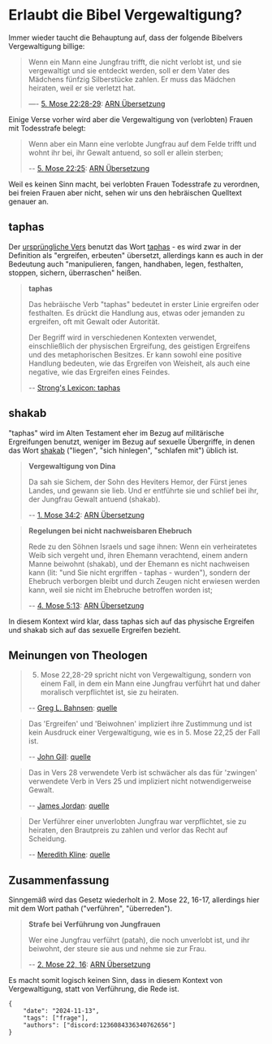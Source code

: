 # Erlaubt die Bibel Vergewaltigung?

Immer wieder taucht die Behauptung auf, dass der folgende Bibelvers 
Vergewaltigung billige:

> Wenn ein Mann eine Jungfrau trifft, die nicht verlobt ist, und sie vergewaltigt
> und sie entdeckt werden, soll er dem Vater des Mädchens fünfzig Silberstücke zahlen. 
> Er muss das Mädchen heiraten, weil er sie verletzt hat.
> 
> —- [5. Mose 22:28-29](https://biblehub.com/interlinear/deuteronomy/22-28.htm): [ARN Übersetzung](https://k-bibel.de/ARN/Deuteronomium22#28-29)

Einige Verse vorher wird aber die Vergewaltigung von (verlobten) Frauen mit Todesstrafe belegt:

> Wenn aber ein Mann eine verlobte Jungfrau auf dem Felde trifft 
> und wohnt ihr bei, ihr Gewalt antuend, so soll er allein sterben;
> 
> -- [5. Mose 22:25](https://biblehub.com/interlinear/deuteronomy/22-25.htm): [ARN Übersetzung](https://k-bibel.de/ARN/Deuteronomium22#25)

Weil es keinen Sinn macht, bei verlobten Frauen Todesstrafe zu verordnen,
bei freien Frauen aber nicht, sehen wir uns den hebräischen Quelltext genauer an.

## taphas

Der [ursprüngliche Vers](https://biblehub.com/text/deuteronomy/22-28.htm) 
benutzt das Wort [taphas](https://biblehub.com/hebrew/8610.htm) - es wird zwar 
in der Definition als "ergreifen, erbeuten" übersetzt, allerdings kann es auch 
in der Bedeutung auch "manipulieren, fangen, handhaben, legen, festhalten, 
stoppen, sichern, überraschen" heißen. 

> **taphas**
> 
> Das hebräische Verb "taphas" bedeutet in erster Linie ergreifen oder festhalten. 
> Es drückt die Handlung aus, etwas oder jemanden zu ergreifen, oft mit Gewalt oder Autorität. 
> 
> Der Begriff wird in verschiedenen Kontexten verwendet, einschließlich der physischen 
> Ergreifung, des geistigen Ergreifens und des metaphorischen Besitzes. Er kann sowohl 
> eine positive Handlung bedeuten, wie das Ergreifen von Weisheit, als auch eine negative, 
> wie das Ergreifen eines Feindes.
>
> -- [Strong's Lexicon: taphas](https://biblehub.com/hebrew/8610.htm)

## shakab

"taphas" wird im Alten Testament eher im Bezug auf militärische Ergreifungen benutzt, 
weniger im Bezug auf sexuelle Übergriffe, in denen das Wort 
[shakab](https://biblehub.com/hebrew/7901.htm) ("liegen", "sich hinlegen", "schlafen mit")
üblich ist.

> **Vergewaltigung von Dina**
>
> Da sah sie Sichem, der Sohn des Heviters Hemor, der Fürst jenes Landes, und gewann sie lieb. 
> Und er entführte sie und schlief bei ihr, der Jungfrau Gewalt antuend (shakab).
> 
> -- [1. Mose 34:2](https://biblehub.com/interlinear/genesis/34-2.htm): [ARN Übersetzung](https://k-bibel.de/ARN/Genesis34#2)

> **Regelungen bei nicht nachweisbaren Ehebruch**
> 
> Rede zu den Söhnen Israels und sage ihnen: Wenn ein verheiratetes 
> Weib sich vergeht und, ihren Ehemann verachtend, einem andern Manne beiwohnt 
> (shakab), und der Ehemann es nicht nachweisen kann (lit: "und 
> Sie nicht ergriffen - taphas - wurden"), sondern der Ehebruch verborgen bleibt 
> und durch Zeugen nicht erwiesen werden kann, weil sie nicht 
> im Ehebruche betroffen worden ist;
> 
> -- [4. Mose 5:13](https://biblehub.com/text/numbers/5-13.htm): [ARN Übersetzung](https://k-bibel.de/ARN/Numeri5#13)

In diesem Kontext wird klar, dass taphas sich auf das physische Ergreifen und 
shakab sich auf das sexuelle Ergreifen bezieht.

## Meinungen von Theologen

> 5. Mose 22,28-29 spricht nicht von Vergewaltigung, sondern von 
> einem Fall, in dem ein Mann eine Jungfrau verführt hat und daher 
> moralisch verpflichtet ist, sie zu heiraten.
>
> -- [Greg L. Bahnsen](src): [quelle](src)

> Das 'Ergreifen' und 'Beiwohnen' impliziert ihre Zustimmung und 
> ist kein Ausdruck einer Vergewaltigung, wie es in 5. Mose 22,25 der Fall ist.
>
> -- [John Gill](src): [quelle](src)

> Das in Vers 28 verwendete Verb ist schwächer als das für 'zwingen' 
> verwendete Verb in Vers 25 und impliziert nicht notwendigerweise Gewalt.
>
> -- [James Jordan](src): [quelle](src)

> Der Verführer einer unverlobten Jungfrau war verpflichtet, sie zu 
> heiraten, den Brautpreis zu zahlen und verlor das Recht auf Scheidung.
>
> -- [Meredith Kline](src): [quelle](src)

## Zusammenfassung

Sinngemäß wird das Gesetz wiederholt in 2. Mose 22, 16-17,
allerdings hier mit dem Wort pathah ("verführen", "überreden").

> **Strafe bei Verführung von Jungfrauen**
>
> Wer eine Jungfrau verführt (patah), die noch unverlobt ist, 
> und ihr beiwohnt, der steure sie aus und nehme sie zur Frau.
> 
> -- [2. Mose 22, 16](https://biblehub.com/interlinear/exodus/22-16.htm): [ARN Übersetzung](https://k-bibel.de/ARN/Exodus22#16-17)

Es macht somit logisch keinen Sinn, dass in diesem Kontext von 
Vergewaltigung, statt von Verführung, die Rede ist.

```
{
    "date": "2024-11-13",
    "tags": ["frage"],
    "authors": ["discord:1236084336340762656"]
}
```

